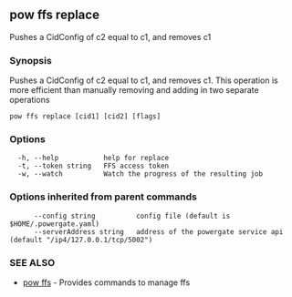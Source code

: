 ## pow ffs replace

Pushes a CidConfig of c2 equal to c1, and removes c1

### Synopsis

Pushes a CidConfig of c2 equal to c1, and removes c1. This operation is more efficient than manually removing and adding in two separate operations

```
pow ffs replace [cid1] [cid2] [flags]
```

### Options

```
  -h, --help           help for replace
  -t, --token string   FFS access token
  -w, --watch          Watch the progress of the resulting job
```

### Options inherited from parent commands

```
      --config string          config file (default is $HOME/.powergate.yaml)
      --serverAddress string   address of the powergate service api (default "/ip4/127.0.0.1/tcp/5002")
```

### SEE ALSO

* [pow ffs](pow_ffs.md)	 - Provides commands to manage ffs

